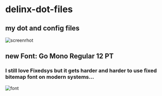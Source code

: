 # delinx-dot-files
## my dot and config files
![screenrhot](https://i.imgur.com/9F6dr10.jpg)

## new Font: Go Mono Regular 12 PT
### I still love Fixedsys but it gets harder and harder to use fixed bitemap font on modern systems...
![font](https://imgur.com/l98Y5db.png)
